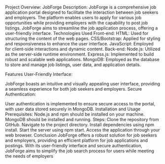Project Overview: JobForge
Description:
JobForge is a comprehensive job application portal designed to facilitate the interaction between job seekers and employers. The platform enables users to apply for various job opportunities while providing employers with the capability to post job listings. JobForge aims to streamline the job application process, offering a user-friendly interface.
Technologies Used
Front-end:
HTML:
Used for structuring the content of the web pages.
CSS/Bootstrap: 
Applied for styling and responsiveness to enhance the user interface.
JavaScript: 
Employed for client-side interactions and dynamic content.
Back-end:
Node.js:
Utilized as the server-side runtime environment.
Express.js: 
Implemented to build robust and scalable web applications.
MongoDB: 
Employed as the database to store and manage job listings, user data, and application details.


Features
User-Friendly Interface:

JobForge boasts an intuitive and visually appealing user interface, providing a seamless experience for both job seekers and employers.
Secure Authentication:

User authentication is implemented to ensure secure access to the portal, with user data stored securely in MongoDB.
Installation and Usage
Prerequisites:
Node.js and npm should be installed on your machine.
MongoDB should be installed and running.
Steps:
Clone the repository from GitHub.
Navigate to the project directory.
Install dependencies using npm install.
Start the server using npm start.
Access the application through your web browser.
Conclusion
JobForge offers a robust solution for job seekers and employers, providing an efficient platform for job applications and postings. With its user-friendly interface and secure authentication, JobForge aims to simplify the job search process for users while meeting the needs of employers

